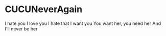 # CUCUNeverAgain

I hate you I love you
I hate that I want you
You want her, you need her
And I'll never be her
